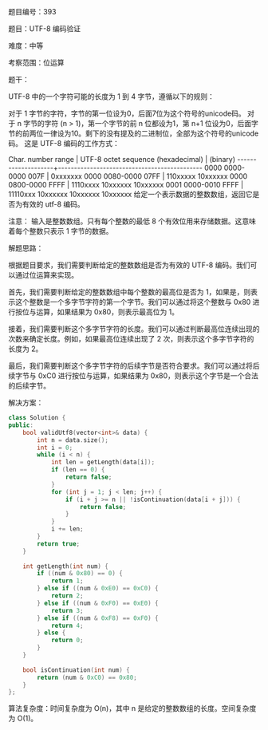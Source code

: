 题目编号：393

题目：UTF-8 编码验证

难度：中等

考察范围：位运算

题干：

UTF-8 中的一个字符可能的长度为 1 到 4 字节，遵循以下的规则：

对于 1 字节的字符，字节的第一位设为0，后面7位为这个符号的unicode码。
对于 n 字节的字符 (n > 1)，第一个字节的前 n 位都设为1，第 n+1 位设为0，后面字节的前两位一律设为10。剩下的没有提及的二进制位，全部为这个符号的unicode码。
这是 UTF-8 编码的工作方式：

   Char. number range  |        UTF-8 octet sequence
      (hexadecimal)    |              (binary)
   --------------------+---------------------------------------------
   0000 0000-0000 007F | 0xxxxxxx
   0000 0080-0000 07FF | 110xxxxx 10xxxxxx
   0000 0800-0000 FFFF | 1110xxxx 10xxxxxx 10xxxxxx
   0001 0000-0010 FFFF | 11110xxx 10xxxxxx 10xxxxxx 10xxxxxx
给定一个表示数据的整数数组，返回它是否为有效的 utf-8 编码。

注意：
输入是整数数组。只有每个整数的最低 8 个有效位用来存储数据。这意味着每个整数只表示 1 字节的数据。

解题思路：

根据题目要求，我们需要判断给定的整数数组是否为有效的 UTF-8 编码。我们可以通过位运算来实现。

首先，我们需要判断给定的整数数组中每个整数的最高位是否为 1，如果是，则表示这个整数是一个多字节字符的第一个字节。我们可以通过将这个整数与 0x80 进行按位与运算，如果结果为 0x80，则表示最高位为 1。

接着，我们需要判断这个多字节字符的长度。我们可以通过判断最高位连续出现的次数来确定长度。例如，如果最高位连续出现了 2 次，则表示这个多字节字符的长度为 2。

最后，我们需要判断这个多字节字符的后续字节是否符合要求。我们可以通过将后续字节与 0xC0 进行按位与运算，如果结果为 0x80，则表示这个字节是一个合法的后续字节。

解决方案：

```cpp
class Solution {
public:
    bool validUtf8(vector<int>& data) {
        int n = data.size();
        int i = 0;
        while (i < n) {
            int len = getLength(data[i]);
            if (len == 0) {
                return false;
            }
            for (int j = 1; j < len; j++) {
                if (i + j >= n || !isContinuation(data[i + j])) {
                    return false;
                }
            }
            i += len;
        }
        return true;
    }
    
    int getLength(int num) {
        if ((num & 0x80) == 0) {
            return 1;
        } else if ((num & 0xE0) == 0xC0) {
            return 2;
        } else if ((num & 0xF0) == 0xE0) {
            return 3;
        } else if ((num & 0xF8) == 0xF0) {
            return 4;
        } else {
            return 0;
        }
    }
    
    bool isContinuation(int num) {
        return (num & 0xC0) == 0x80;
    }
};
```

算法复杂度：时间复杂度为 O(n)，其中 n 是给定的整数数组的长度。空间复杂度为 O(1)。